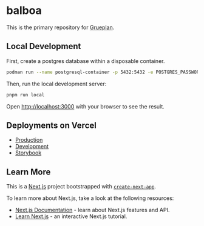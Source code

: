 # balboa

This is the primary repository for [Grueplan](https://grueplan.com).

## Local Development

First, create a postgres database within a disposable container.

```bash
podman run --name postgresql-container -p 5432:5432 -e POSTGRES_PASSWORD=dev123 -d postgres
```

Then, run the local development server:

```bash
pnpm run local
```

Open [http://localhost:3000](http://localhost:3000) with your browser to see the result.

## Deployments on Vercel

- [Production](https://grueplan.com)
- [Development](https://dev.grueplan.com)
- [Storybook](https://balboa-storybook.vercel.app)

## Learn More

This is a [Next.js](https://nextjs.org/) project bootstrapped with [`create-next-app`](https://github.com/vercel/next.js/tree/canary/packages/create-next-app).

To learn more about Next.js, take a look at the following resources:

- [Next.js Documentation](https://nextjs.org/docs) - learn about Next.js features and API.
- [Learn Next.js](https://nextjs.org/learn) - an interactive Next.js tutorial.
